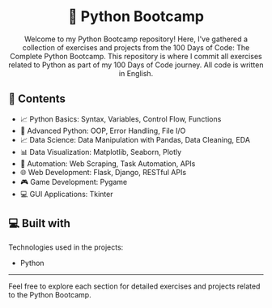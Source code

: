 <h1 align="center">🐍 Python Bootcamp</h1>

<p align="center">Welcome to my Python Bootcamp repository! Here, I've gathered a collection of exercises and projects from the 100 Days of Code: The Complete Python Bootcamp. This repository is where I commit all exercises related to Python as part of my 100 Days of Code journey. All code is written in English.</p>

## 🧐 Contents

- 📈 Python Basics: Syntax, Variables, Control Flow, Functions
- 🐍 Advanced Python: OOP, Error Handling, File I/O
- 📈 Data Science: Data Manipulation with Pandas, Data Cleaning, EDA
- 📊 Data Visualization: Matplotlib, Seaborn, Plotly
- 🤖 Automation: Web Scraping, Task Automation, APIs
- 🌐 Web Development: Flask, Django, RESTful APIs
- 🎮 Game Development: Pygame
- 💻 GUI Applications: Tkinter

## 💻 Built with

Technologies used in the projects:

- Python

---

Feel free to explore each section for detailed exercises and projects related to the Python Bootcamp.
